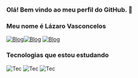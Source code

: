 
### Olá! Bem vindo ao meu perfil do GitHub. 👋

### Meu nome é Lázaro Vasconcelos
[![Blog](https://img.shields.io/badge/Instagram-E4405F?style=for-the-badge&logo=instagram&logoColor=white)](https://www.instagram.com/lazaaro___/)[![Blog](https://img.shields.io/badge/Twitter-1DA1F2?style=for-the-badge&logo=twitter&logoColor=white)](https://twitter.com/Lazaaro_V) [![Blog](https://img.shields.io/badge/Discord-7289DA?style=for-the-badge&logo=discord&logoColor=white)](https://discord.gg/PjhHBrV6)

### Tecnologias que estou estudando
 ![Tec](https://img.shields.io/badge/Java-ED8B00?style=for-the-badge&logo=openjdk&logoColor=white) ![Tec](https://img.shields.io/badge/Python-14354C?style=for-the-badge&logo=python&logoColor=white) ![Tec](https://img.shields.io/badge/MySQL-00000F?style=for-the-badge&logo=mysql&logoColor=white)

<!---
lazaaro01/lazaaro01 is a ✨ special ✨ repository because its `README.md` (this file) appears on your GitHub profile.
You can click the Preview link to take a look at your changes.
--->
